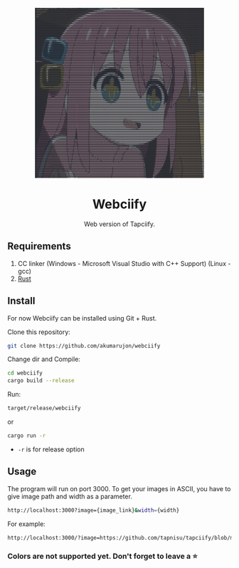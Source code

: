 <p align="center">
<img src="./assets/logo.png" width=380>
</p>
<h1 align="center">Webciify</h2>
<p align="center">Web version of Tapciify.</p>

## Requirements
1. CC linker (Windows - Microsoft Visual Studio with C++ Support) (Linux - gcc)
2. [Rust](https://rust-lang.org)

## Install
For now Webciify can be installed using Git + Rust.

Clone this repository:
```bash
git clone https://github.com/akumarujon/webciify
```

Change dir and Compile:
```bash
cd webciify
cargo build --release
```
Run:
```bash
target/release/webciify
```
or
```bash
cargo run -r
```

* `-r` is for release option 


## Usage
The program will run on port 3000. To get your images in ASCII, you have to give image path and width as a parameter.

```bash
http://localhost:3000?image={image_link}&width={width}
```

For example:
```bash
http://localhost:3000/?image=https://github.com/tapnisu/tapciify/blob/main/assets/original.png?raw=true&width=32
```

### Colors are not supported yet. Don't forget to leave a ⭐️